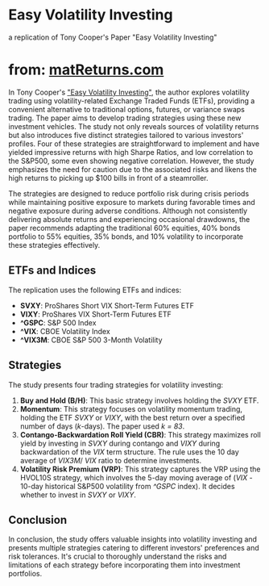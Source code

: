 # Easy Volatility Investing
a replication of Tony Cooper's Paper "Easy Volatility Investing"



# from: [matReturns.com](https://matReturns.com)

In Tony Cooper's ["Easy Volatility Investing"](https://papers.ssrn.com/sol3/papers.cfm?abstract_id=2255327), the author explores volatility trading using volatility-related Exchange Traded Funds (ETFs), providing a convenient alternative to traditional options, futures, or variance swaps trading. The paper aims to develop trading strategies using these new investment vehicles. The study not only reveals sources of volatility returns but also introduces five distinct strategies tailored to various investors' profiles. Four of these strategies are straightforward to implement and have yielded impressive returns with high Sharpe Ratios, and low correlation to the S&P500, some even showing negative correlation. However, the study emphasizes the need for caution due to the associated risks and likens the high returns to picking up $100 bills in front of a steamroller.

The strategies are designed to reduce portfolio risk during crisis periods while maintaining positive exposure to markets during favorable times and negative exposure during adverse conditions. Although not consistently delivering absolute returns and experiencing occasional drawdowns, the paper recommends adapting the traditional 60% equities, 40% bonds portfolio to 55% equities, 35% bonds, and 10% volatility to incorporate these strategies effectively.

## ETFs and Indices

The replication uses the following ETFs and indices:

- **SVXY**: ProShares Short VIX Short-Term Futures ETF
- **VIXY**: ProShares VIX Short-Term Futures ETF
- **^GSPC**: S&P 500 Index
- **^VIX**: CBOE Volatility Index
- **^VIX3M**: CBOE S&P 500 3-Month Volatility

## Strategies

The study presents four trading strategies for volatility investing:

1. **Buy and Hold (B/H)**: This basic strategy involves holding the *SVXY* ETF.
2. **Momentum**: This strategy focuses on volatility momentum trading, holding the ETF *SVXY* or *VIXY*, with the best return over a specified number of days (*k*-days). The paper used *k = 83*.
3. **Contango-Backwardation Roll Yield (CBR)**: This strategy maximizes roll yield by investing in *SVXY* during contango and *VIXY* during backwardation of the *VIX* term structure. The rule uses the $10$ day average of *VIX3M*/ *VIX* ratio to determine investments.
4. **Volatility Risk Premium (VRP)**: This strategy captures the VRP using the HVOL10S strategy, which involves the 5-day moving average of (*VIX* - 10-day historical S&P500 volatility from *^GSPC* index). It decides whether to invest in *SVXY* or *VIXY*.

## Conclusion

In conclusion, the study offers valuable insights into volatility investing and presents multiple strategies catering to different investors' preferences and risk tolerances. It's crucial to thoroughly understand the risks and limitations of each strategy before incorporating them into investment portfolios.





















